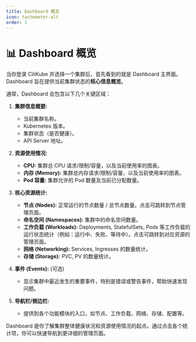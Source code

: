 ```yaml
---
title: Dashboard 概览
icon: tachometer-alt
order: 1
---
```


# 📊 Dashboard 概览

当你登录 CiliKube 并选择一个集群后，首先看到的就是 Dashboard 主界面。Dashboard 旨在提供当前集群状态的**核心信息概览**。

<!-- ![CiliKube Dashboard 截图](placeholder.png) -->

通常，Dashboard 会包含以下几个关键区域：

1.  **集群信息概要:**
    *   当前集群名称。
    *   Kubernetes 版本。
    *   集群状态（是否健康）。
    *   API Server 地址。

2.  **资源使用情况:**
    *   **CPU:** 集群总 CPU 请求/限制/容量，以及当前使用率的图表。
    *   **内存 (Memory):** 集群总内存请求/限制/容量，以及当前使用率的图表。
    *   **Pod 容量:** 集群允许的 Pod 数量及当前已分配数量。

3.  **核心资源统计:**
    *   **节点 (Nodes):** 正常运行的节点数量 / 总节点数量。点击可跳转到节点管理页面。
    *   **命名空间 (Namespaces):** 集群中的命名空间数量。
    *   **工作负载 (Workloads):** Deployments, StatefulSets, Pods 等工作负载的运行状态统计（例如：运行中、失败、等待中）。点击可跳转到对应资源的管理页面。
    *   **网络 (Networking):** Services, Ingresses 的数量统计。
    *   **存储 (Storage):** PVC, PV 的数量统计。

4.  **事件 (Events):** (可选)
    *   显示集群中最近发生的重要事件，特别是错误或警告事件，帮助快速发现问题。

5.  **导航栏/侧边栏:**
    *   提供到各个功能模块的入口，如节点、工作负载、网络、存储、配置等。

Dashboard 是你了解集群整体健康状况和资源使用情况的起点。通过点击各个统计项，你可以快速导航到更详细的管理页面。
